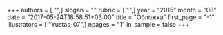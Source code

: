 +++
authors = [ "",]
slogan = ""
rubric = [ "",]
year = "2015"
month = "08"
date = "2017-05-24T18:58:51+03:00"
title = "Обложка"
first_page = "-1"
illustrators = [ "Yustas-07",]
npages = "1"
in_sample = false
+++
